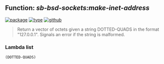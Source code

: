 ## Function: ***sb-bsd-sockets:make-inet-address***
[![package](https://img.shields.io/badge/Package-SB--BSD--SOCKETS-5f9ea0.svg?style=social&colorA=999999)](../) [![type](https://img.shields.io/badge/Type-Function-5f9ea0.svg?style=social&colorA=999999)](../#function) [![github](https://img.shields.io/badge/GitHub-View_the_source-5f9ea0.svg?style=social&colorA=999999&logo=github)](https://github.com/sbcl/sbcl/blob/master/contrib/sb-bsd-sockets/inet4.lisp/) 

> Return a vector of octets given a string DOTTED-QUADS in the format
> "127.0.0.1". Signals an error if the string is malformed.

### Lambda list
```
(DOTTED-QUADS)
```
